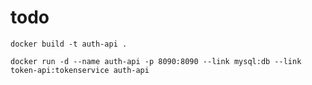 # todo

```
docker build -t auth-api .
```

```
docker run -d --name auth-api -p 8090:8090 --link mysql:db --link token-api:tokenservice auth-api
```
